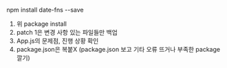 npm install date-fns --save

1. 위 package install
2. patch 1은 변경 사항 있는 파일들만 백업
3. App.js의 문제점, 진행 상황 확인
4. package.json은 복붙X (package.json 보고 기타 오류 뜨거나 부족한 package 깔기)
